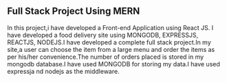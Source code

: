 ## Full Stack Project Using MERN

In this project,i have developed a Front-end Application using React JS.
I have developed a food delivery site using MONGODB, EXPRESSJS, REACTJS, NODEJS.I have developed a complete full stack project.In my site,a user can choose the item from a large menu and order the items as per his/her convenience.The number of orders placed is stored in my mongodb database.I have used MONGODB for storing my data.I have used expressja nd nodejs as the middleware.


